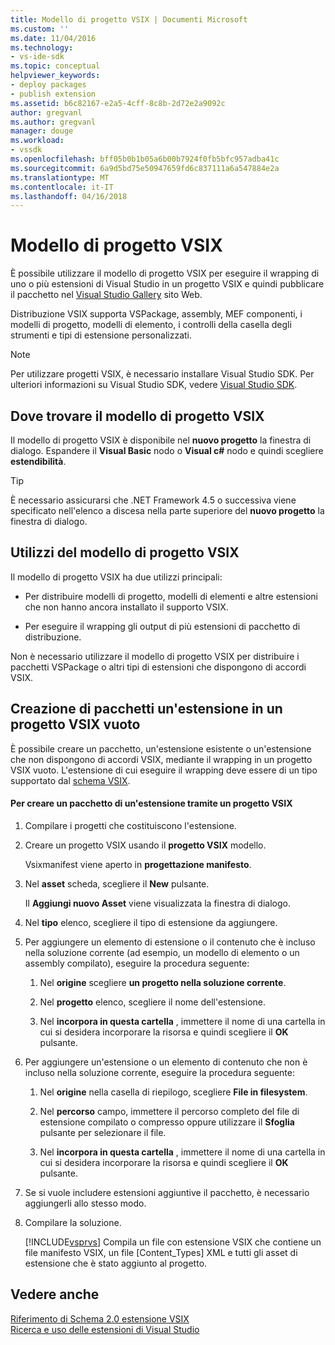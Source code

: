```yaml
---
title: Modello di progetto VSIX | Documenti Microsoft
ms.custom: ''
ms.date: 11/04/2016
ms.technology:
- vs-ide-sdk
ms.topic: conceptual
helpviewer_keywords:
- deploy packages
- publish extension
ms.assetid: b6c82167-e2a5-4cff-8c8b-2d72e2a9092c
author: gregvanl
ms.author: gregvanl
manager: douge
ms.workload:
- vssdk
ms.openlocfilehash: bff05b0b1b05a6b00b7924f0fb5bfc957adba41c
ms.sourcegitcommit: 6a9d5bd75e50947659fd6c837111a6a547884e2a
ms.translationtype: MT
ms.contentlocale: it-IT
ms.lasthandoff: 04/16/2018
---
```

# <a name="vsix-project-template"></a>Modello di progetto VSIX
È possibile utilizzare il modello di progetto VSIX per eseguire il wrapping di uno o più estensioni di Visual Studio in un progetto VSIX e quindi pubblicare il pacchetto nel [Visual Studio Gallery](http://go.microsoft.com/fwlink/?LinkID=123847) sito Web.  
  
 Distribuzione VSIX supporta VSPackage, assembly, MEF componenti, i modelli di progetto, modelli di elemento, i controlli della casella degli strumenti e tipi di estensione personalizzati.  
  
> [!NOTE]
>  Per utilizzare progetti VSIX, è necessario installare Visual Studio SDK. Per ulteriori informazioni su Visual Studio SDK, vedere [Visual Studio SDK](../extensibility/visual-studio-sdk.md).  
  
## <a name="where-to-find-the-vsix-project-template"></a>Dove trovare il modello di progetto VSIX  
 Il modello di progetto VSIX è disponibile nel **nuovo progetto** la finestra di dialogo. Espandere il **Visual Basic** nodo o **Visual c#** nodo e quindi scegliere **estendibilità**.  
  
> [!TIP]
>  È necessario assicurarsi che .NET Framework 4.5 o successiva viene specificato nell'elenco a discesa nella parte superiore del **nuovo progetto** la finestra di dialogo.  
  
## <a name="uses-of-the-vsix-project-template"></a>Utilizzi del modello di progetto VSIX  
 Il modello di progetto VSIX ha due utilizzi principali:  
  
-   Per distribuire modelli di progetto, modelli di elementi e altre estensioni che non hanno ancora installato il supporto VSIX.  
  
-   Per eseguire il wrapping gli output di più estensioni di pacchetto di distribuzione.  
  
 Non è necessario utilizzare il modello di progetto VSIX per distribuire i pacchetti VSPackage o altri tipi di estensioni che dispongono di accordi VSIX.  
  
## <a name="packaging-an-extension-in-an-empty-vsix-project"></a>Creazione di pacchetti un'estensione in un progetto VSIX vuoto  
 È possibile creare un pacchetto, un'estensione esistente o un'estensione che non dispongono di accordi VSIX, mediante il wrapping in un progetto VSIX vuoto. L'estensione di cui eseguire il wrapping deve essere di un tipo supportato dal [schema VSIX](../extensibility/vsix-extension-schema-2-0-reference.md).  
  
#### <a name="to-package-an-extension-by-using-a-vsix-project"></a>Per creare un pacchetto di un'estensione tramite un progetto VSIX  
  
1.  Compilare i progetti che costituiscono l'estensione.  
  
2.  Creare un progetto VSIX usando il **progetto VSIX** modello.  
  
     Vsixmanifest viene aperto in **progettazione manifesto**.  
  
3.  Nel **asset** scheda, scegliere il **New** pulsante.  
  
     Il **Aggiungi nuovo Asset** viene visualizzata la finestra di dialogo.  
  
4.  Nel **tipo** elenco, scegliere il tipo di estensione da aggiungere.  
  
5.  Per aggiungere un elemento di estensione o il contenuto che è incluso nella soluzione corrente (ad esempio, un modello di elemento o un assembly compilato), eseguire la procedura seguente:  
  
    1.  Nel **origine** scegliere **un progetto nella soluzione corrente**.  
  
    2.  Nel **progetto** elenco, scegliere il nome dell'estensione.  
  
    3.  Nel **incorpora in questa cartella** , immettere il nome di una cartella in cui si desidera incorporare la risorsa e quindi scegliere il **OK** pulsante.  
  
6.  Per aggiungere un'estensione o un elemento di contenuto che non è incluso nella soluzione corrente, eseguire la procedura seguente:  
  
    1.  Nel **origine** nella casella di riepilogo, scegliere **File in filesystem**.  
  
    2.  Nel **percorso** campo, immettere il percorso completo del file di estensione compilato o compresso oppure utilizzare il **Sfoglia** pulsante per selezionare il file.  
  
    3.  Nel **incorpora in questa cartella** , immettere il nome di una cartella in cui si desidera incorporare la risorsa e quindi scegliere il **OK** pulsante.  
  
7.  Se si vuole includere estensioni aggiuntive il pacchetto, è necessario aggiungerli allo stesso modo.  
  
8.  Compilare la soluzione.  
  
     [!INCLUDE[vsprvs](../code-quality/includes/vsprvs_md.md)] Compila un file con estensione VSIX che contiene un file manifesto VSIX, un file [Content_Types] XML e tutti gli asset di estensione che è stato aggiunto al progetto.  
  
## <a name="see-also"></a>Vedere anche  
 [Riferimento di Schema 2.0 estensione VSIX](../extensibility/vsix-extension-schema-2-0-reference.md)   
 [Ricerca e uso delle estensioni di Visual Studio](../ide/finding-and-using-visual-studio-extensions.md)